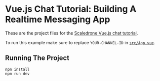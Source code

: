 # Vue.js Chat Tutorial: Building A Realtime Messaging App

These are the project files for the [Scaledrone Vue.js chat tutorial](www.scaledrone.com/blog/vue-real-time-chat-tutorial).

To run this example make sure to replace `YOUR-CHANNEL-ID` in [`src/App.vue`](https://github.com/ScaleDrone/vue-chat-tutorial/blob/main/src/App.vue).

## Running The Project

```
npm install
npm run dev
```
